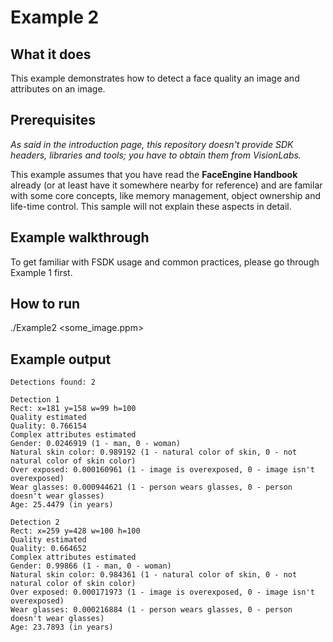 # Example 2
## What it does
This example demonstrates how to detect a face quality an image and attributes on an image.

## Prerequisites
*As said in the introduction page, this repository doesn't provide SDK headers, libraries and tools; you have to obtain them from VisionLabs.*

This example assumes that you have read the **FaceEngine Handbook** already (or at least have it somewhere nearby for reference) and are familar with some core concepts, like memory management, object ownership and life-time control. This sample will not explain these aspects in detail.

## Example walkthrough
To get familiar with FSDK usage and common practices, please go through Example 1 first.

## How to run
./Example2 <some_image.ppm>

## Example output
```shell
Detections found: 2

Detection 1
Rect: x=181 y=158 w=99 h=100
Quality estimated
Quality: 0.766154
Complex attributes estimated
Gender: 0.0246919 (1 - man, 0 - woman)
Natural skin color: 0.989192 (1 - natural color of skin, 0 - not natural color of skin color)
Over exposed: 0.000160961 (1 - image is overexposed, 0 - image isn't overexposed)
Wear glasses: 0.000944621 (1 - person wears glasses, 0 - person doesn't wear glasses)
Age: 25.4479 (in years)

Detection 2
Rect: x=259 y=428 w=100 h=100
Quality estimated
Quality: 0.664652
Complex attributes estimated
Gender: 0.99866 (1 - man, 0 - woman)
Natural skin color: 0.984361 (1 - natural color of skin, 0 - not natural color of skin color)
Over exposed: 0.000171973 (1 - image is overexposed, 0 - image isn't overexposed)
Wear glasses: 0.000216884 (1 - person wears glasses, 0 - person doesn't wear glasses)
Age: 23.7893 (in years)
```
